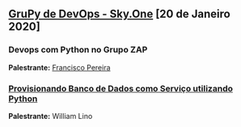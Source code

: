 ## [GruPy de DevOps - Sky.One][0] [20 de Janeiro 2020]

### Devops com Python no Grupo ZAP

**Palestrante:** [Francisco Pereira][1]

### [Provisionando Banco de Dados como Serviço utilizando Python][2]

**Palestrante:** William Lino


[0]: https://www.meetup.com/pt-BR/Grupy-SP/events/267066954/
[1]: https://github.com/shikow
[2]: https://github.com/grupy-sp/encontros/blob/master/slides/Palestra_ProjetoTrinityPlataformaBancoDeDados.pdf